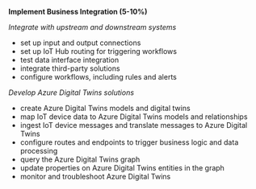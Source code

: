 **Implement Business Integration (5-10%)**

*Integrate with upstream and downstream systems*

* set up input and output connections
* set up IoT Hub routing for triggering workflows
* test data interface integration
* integrate third-party solutions
* configure workflows, including rules and alerts

*Develop Azure Digital Twins solutions*
* create Azure Digital Twins models and digital twins
* map IoT device data to Azure Digital Twins models and relationships
* ingest IoT device messages and translate messages to Azure Digital Twins
* configure routes and endpoints to trigger business logic and data processing
* query the Azure Digital Twins graph
* update properties on Azure Digital Twins entities in the graph
* monitor and troubleshoot Azure Digital Twins
